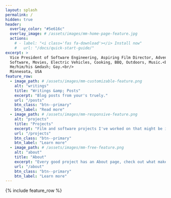 ```yaml
---
layout: splash
permalink: /
hidden: true
header:
  overlay_color: "#5e616c"
  overlay_image: # /assets/images/mm-home-page-feature.jpg
  actions:
    # - label: "<i class='fas fa-download'></i> Install now"
    #   url: "/docs/quick-start-guide/"
excerpt: >
  Vice President of Software Engineering, Aspiring Film Director, Adventurer, Husband.<br/> 
  Software, Movies, Electric Vehicles, Cooking, BBQ, Outdoors, Music.<br/>
  He/him/his &mdash; Gay.<br/>
  Minnesota, USA
feature_row:
  - image_path: # /assets/images/mm-customizable-feature.png
    alt: "writings"
    title: "Writings &amp; Posts"
    excerpt: "Blog posts from your's truely."
    url: "/posts"
    btn_class: "btn--primary"
    btn_label: "Read more"
  - image_path: # /assets/images/mm-responsive-feature.png
    alt: "projects"
    title: "Projects"
    excerpt: "Film and software projects I've worked on that might be interesting."
    url: "/projects"
    btn_class: "btn--primary"
    btn_label: "Learn more"
  - image_path: # /assets/images/mm-free-feature.png
    alt: "about"
    title: "About"
    excerpt: "Every good project has an About page, check out what makes this site tick!"
    url: "/about"
    btn_class: "btn--primary"
    btn_label: "Learn more"      
---
```


{% include feature_row %}
